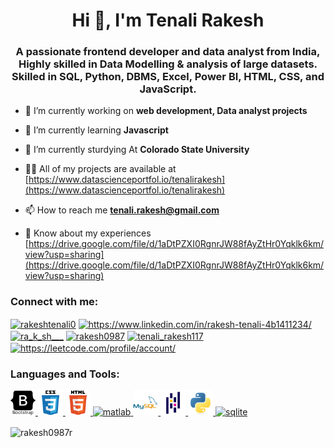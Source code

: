 <h1 align="center">Hi 👋, I'm Tenali Rakesh</h1>
<h3 align="center">A passionate frontend developer and data analyst from India, Highly skilled in Data Modelling & analysis of large datasets. Skilled in SQL, Python, DBMS, Excel, Power BI, HTML, CSS, and JavaScript.</h3>

- 🔭 I’m currently working on **web development, Data analyst projects**

- 🌱 I’m currently learning **Javascript**

- 👯 I’m currently sturdying At **Colorado State University**

- 👨‍💻 All of my projects are available at [https://www.datascienceportfol.io/tenalirakesh](https://www.datascienceportfol.io/tenalirakesh)

- 📫 How to reach me **tenali.rakesh@gmail.com**

- 📄 Know about my experiences [https://drive.google.com/file/d/1aDtPZXI0RgnrJW88fAyZtHr0Yqklk6km/view?usp=sharing](https://drive.google.com/file/d/1aDtPZXI0RgnrJW88fAyZtHr0Yqklk6km/view?usp=sharing)

<h3 align="left">Connect with me:</h3>
<p align="left">
<a href="https://twitter.com/@rakeshtenali0" target="blank"><img align="center" src="https://raw.githubusercontent.com/rahuldkjain/github-profile-readme-generator/master/src/images/icons/Social/twitter.svg" alt="rakeshtenali0" height="30" width="40" /></a>
<a href="https://linkedin.com/in/https://www.linkedin.com/in/rakesh-tenali-4b1411234/" target="blank"><img align="center" src="https://raw.githubusercontent.com/rahuldkjain/github-profile-readme-generator/master/src/images/icons/Social/linked-in-alt.svg" alt="https://www.linkedin.com/in/rakesh-tenali-4b1411234/" height="30" width="40" /></a>
<a href="https://instagram.com/ra_k_sh___" target="blank"><img align="center" src="https://raw.githubusercontent.com/rahuldkjain/github-profile-readme-generator/master/src/images/icons/Social/instagram.svg" alt="ra_k_sh___" height="30" width="40" /></a>
<a href="https://www.codechef.com/users/rakesh0987" target="blank"><img align="center" src="https://cdn.jsdelivr.net/npm/simple-icons@3.1.0/icons/codechef.svg" alt="rakesh0987" height="30" width="40" /></a>
<a href="https://www.hackerrank.com/tenali_rakesh117" target="blank"><img align="center" src="https://raw.githubusercontent.com/rahuldkjain/github-profile-readme-generator/master/src/images/icons/Social/hackerrank.svg" alt="tenali_rakesh117" height="30" width="40" /></a>
<a href="https://www.leetcode.com/https://leetcode.com/profile/account/" target="blank"><img align="center" src="https://raw.githubusercontent.com/rahuldkjain/github-profile-readme-generator/master/src/images/icons/Social/leet-code.svg" alt="https://leetcode.com/profile/account/" height="30" width="40" /></a>
</p>

<h3 align="left">Languages and Tools:</h3>
<p align="left"> <a href="https://getbootstrap.com" target="_blank" rel="noreferrer"> <img src="https://raw.githubusercontent.com/devicons/devicon/master/icons/bootstrap/bootstrap-plain-wordmark.svg" alt="bootstrap" width="40" height="40"/> </a> <a href="https://www.w3schools.com/css/" target="_blank" rel="noreferrer"> <img src="https://raw.githubusercontent.com/devicons/devicon/master/icons/css3/css3-original-wordmark.svg" alt="css3" width="40" height="40"/> </a> <a href="https://www.w3.org/html/" target="_blank" rel="noreferrer"> <img src="https://raw.githubusercontent.com/devicons/devicon/master/icons/html5/html5-original-wordmark.svg" alt="html5" width="40" height="40"/> </a> <a href="https://www.mathworks.com/" target="_blank" rel="noreferrer"> <img src="https://upload.wikimedia.org/wikipedia/commons/2/21/Matlab_Logo.png" alt="matlab" width="40" height="40"/> </a> <a href="https://www.mysql.com/" target="_blank" rel="noreferrer"> <img src="https://raw.githubusercontent.com/devicons/devicon/master/icons/mysql/mysql-original-wordmark.svg" alt="mysql" width="40" height="40"/> </a> <a href="https://pandas.pydata.org/" target="_blank" rel="noreferrer"> <img src="https://raw.githubusercontent.com/devicons/devicon/2ae2a900d2f041da66e950e4d48052658d850630/icons/pandas/pandas-original.svg" alt="pandas" width="40" height="40"/> </a> <a href="https://www.python.org" target="_blank" rel="noreferrer"> <img src="https://raw.githubusercontent.com/devicons/devicon/master/icons/python/python-original.svg" alt="python" width="40" height="40"/> </a> <a href="https://www.sqlite.org/" target="_blank" rel="noreferrer"> <img src="https://www.vectorlogo.zone/logos/sqlite/sqlite-icon.svg" alt="sqlite" width="40" height="40"/> </a> </p>

<p><img align="center" src="https://github-readme-stats.vercel.app/api/top-langs?username=rakesh0987r&show_icons=true&locale=en&layout=compact" alt="rakesh0987r" /></p>
